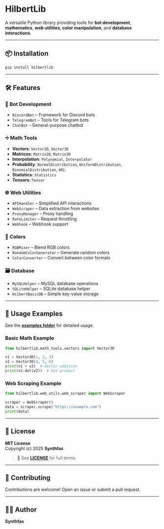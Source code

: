 # HilbertLib  

A versatile Python library providing tools for **bot development**, **mathematics**, **web utilities**, **color manipulation**, and **database interactions**.

---  
## 📦 Installation  
```bash  
pip install hilbertlib  
```  

---  
## 🛠 Features  

### 🤖 **Bot Development**  
- `DiscordBot` – Framework for Discord bots  
- `TelegramBot` – Tools for Telegram bots  
- `ChatBot` – General-purpose chatbot  

### ➗ **Math Tools**  
- **Vectors**: `Vector2D`, `Vector3D`  
- **Matrices**: `Matrix2D`, `Matrix3D`  
- **Interpolation**: `Polynomial`, `Interpolator`  
- **Probability**: `NormalDistribution`, `UniformDistribution`, `BinomialDistribution`, etc.  
- **Statistics**: `Statistics`  
- **Tensors**: `Tensor`  

### 🌐 **Web Utilities**  
- `APIHandler` – Simplified API interactions  
- `WebScraper` – Data extraction from websites  
- `ProxyManager` – Proxy handling  
- `RateLimiter` – Request throttling  
- `Webhook` – Webhook support  

### 🎨 **Colors**  
- `RGBMixer` – Blend RGB colors  
- `RandomColorGenerator` – Generate random colors  
- `ColorConverter` – Convert between color formats  

### 🗃 **Database**  
- `MySQLHelper` – MySQL database operations  
- `SQLiteHelper` – SQLite database helper  
- `HilbertBasicDB` – Simple key-value storage  

---  
## 📖 Usage Examples  
See the **[examples folder](./examples/)** for detailed usage.  

### Basic Math Example  
```python  
from hilbertlib.math_tools.vectors import Vector3D  

v1 = Vector3D(1, 2, 3)  
v2 = Vector3D(4, 5, 6)  
print(v1 + v2)  # Vector addition  
print(v1.dot(v2))  # Dot product  
```  

### Web Scraping Example  
```python  
from hilbertlib.web_utils.web_scraper import WebScraper  

scraper = WebScraper()  
data = scraper.scrape("https://example.com")  
print(data)  
```  

---  
## 📜 License  
**MIT License**  
Copyright (c) 2025 **Synthfax**  

> 📌 See **[LICENSE](./LICENSE)** for full terms.  

---  
## 🚀 Contributing  
Contributions are welcome! Open an issue or submit a pull request.  

---  
## 👨‍💻 Author  
**Synthfax**
